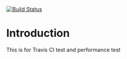 [![Build Status](https://travis-ci.org/ivanchiou/Travis-Test.svg?branch=master)](https://travis-ci.org/ivanchiou/Travis-Test)

Introduction
==========

This is for Travis CI test and performance test
